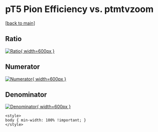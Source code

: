 # pT5 Pion Efficiency vs. ptmtvzoom

[[back to main](./)]



## Ratio

[![Ratio](../mtv/var/pT5_211_eff_ptmtvzoom.png){ width=600px }](../mtv/var/pT5_211_eff_ptmtvzoom.pdf)

## Numerator

[![Numerator](../mtv/num/pT5_211_eff_ptmtvzoom_num.png){ width=600px }](../mtv/num/pT5_211_eff_ptmtvzoom_num.pdf)

## Denominator

[![Denominator](../mtv/den/pT5_211_eff_ptmtvzoom_den.png){ width=600px }](../mtv/den/pT5_211_eff_ptmtvzoom_den.pdf)


``` {=html}
<style>
body { min-width: 100% !important; }
</style>
```
